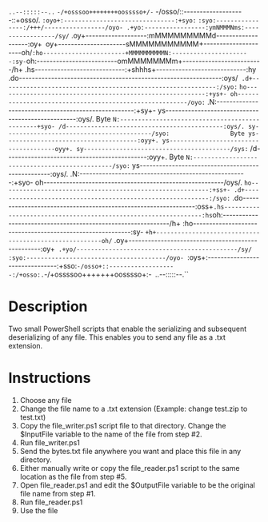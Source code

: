  `..--:::::--..`
                                         `-/+osssoo++++++++oosssso+/-`
                                     -/osso/::-------------------::+osso/.
                                 `:oyo+:-------------------------------:+syo:`
                              `:syo:----------------:/+++/-----------------/oyo-
                            .+yo:-----------------:ymNMMMNms:-----------------/sy/`
                          .oy+-------------------:mMMMMMMMMMd-------------------:oy+`
                        `oy+---------------------sMMMMMMMMMMM+---------------------oh/`
                       :ho-----------------------+MMMMMMMMMMN:----------------------:sy-
                     `oh:-------------------------omMMMMMMMm+-------------------------/h+
                    .hs----------------------------:+shhhs+----------------------------:hy
                   .do---------------------------------------------------------------:oys/`
                  .d+------------------------------------------------------------:/syo:`
                 `ho----------------------------------------------------------:+ys+-
                 oh--------------------------------------------------------/oyo:`
                .N:----------------------------------------------------:+sy+-
                ys--------------------------------------------------:oys/.                  Byte
               `N:-----------------------------------------------+syo-
               /d--------------------------------------------:oys/.
               sy-----------------------------------------/syo:                 Byte
               ys-------------------------------------:oyy+.
               ys--------------------------------------oyy+.
               sy-----------------------------------------/sys:`
               /d--------------------------------------------:oyy+.                     Byte
               `N:-----------------------------------------------/syo:`
                ys--------------------------------------------------:oys/.
                .N:----------------------------------------------------:+syo-
                 oh--------------------------------------------------------/oys/.
                 `ho----------------------------------------------------------:+ss+-
                  .d+------------------------------------------------------------:/syo:`
                   .do---------------------------------------------------------------:oss+`
                    .hs----------------------------------------------------------------:hs
                     `oh:-------------------------------------------------------------/h+
                       :ho----------------------------------------------------------:sy-
                        `+h+-------------------------------------------------------oh/`
                          .oy+--------------------------------------------------:oy+`
                            .+yo/---------------------------------------------/sy/`
                              `:syo:---------------------------------------/oyo-
                                 `:oys+:-------------------------------:+sso:`
                                     -/osso+::-------------------:/+osso:.
                                         `-/+ossssoo+++++++oosssso+:-`
                                                `..--:::::--.``


# Description
Two small PowerShell scripts that enable the serializing and subsequent deserializing of any file. This enables you to send any file as a .txt extension.

# Instructions
1. Choose any file
2. Change the file name to a .txt extension (Example: change test.zip to test.txt)
3. Copy the file_writer.ps1 script file to that directory. Change the $InputFile variable to the name of the file from step #2.
4. Run file_writer.ps1
5. Send the bytes.txt file anywhere you want and place this file in any directory.
6. Either manually write or copy the file_reader.ps1 script to the same location as the file from step #5. 
7. Open file_reader.ps1 and edit the $OutputFile variable to be the original file name from step #1.
8. Run file_reader.ps1
9. Use the file
